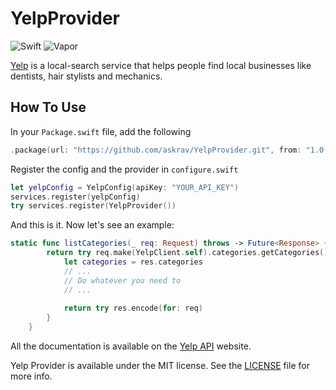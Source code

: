 # YelpProvider

![Swift](http://img.shields.io/badge/swift-4.2-brightgreen.svg)
![Vapor](http://img.shields.io/badge/vapor-3.0-brightgreen.svg)

[Yelp][yelp_home] is a local-search service that helps people find local businesses like dentists, hair stylists and mechanics.

## How To Use
In your `Package.swift` file, add the following

~~~~swift
.package(url: "https://github.com/askrav/YelpProvider.git", from: "1.0.0")
~~~~

Register the config and the provider in `configure.swift`
~~~~swift
let yelpConfig = YelpConfig(apiKey: "YOUR_API_KEY")
services.register(yelpConfig)
try services.register(YelpProvider())
~~~~


And this is it. Now let's see an example:
~~~swift
static func listCategories(_ req: Request) throws -> Future<Response> {
        return try req.make(YelpClient.self).categories.getCategories().flatMap { res in
            let categories = res.categories
            // ...
            // Do whatever you need to
            // ...
            
            return try res.encode(for: req)
        }
    }
~~~


All the documentation is available on the [Yelp API][yelp_api] website.


Yelp Provider is available under the MIT license. See the [LICENSE](LICENSE) file for more info.


[yelp_home]: https://www.yelp.com "Yelp"
[yelp_api]: https://www.yelp.com/developers/documentation/v3/get_started "Yelp API"